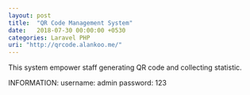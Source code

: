 ```yaml
---
layout: post
title:  "QR Code Management System"
date:   2018-07-30 00:00:00 +0530
categories: Laravel PHP
uri: "http://qrcode.alankoo.me/"
---
```


This system empower staff generating QR code and collecting statistic.

INFORMATION:
  username: admin
  password: 123
